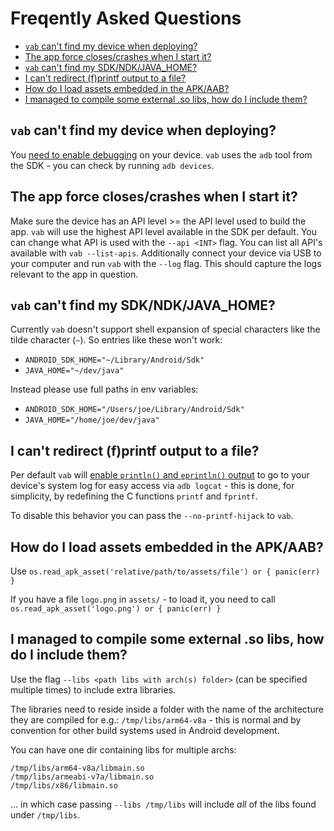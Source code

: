 # Freqently Asked Questions

- [`vab` can't find my device when deploying?](#vab-cant-find-my-device-when-deploying)
- [The app force closes/crashes when I start it?](#the-app-force-closescrashes-when-i-start-it)
- [`vab` can't find my SDK/NDK/JAVA_HOME?](#vab-cant-find-my-SDKNDKJAVA_HOME)
- [I can't redirect (f)printf output to a file?](#i-cant-redirect-fprintf-output-to-a-file)
- [How do I load assets embedded in the APK/AAB?](#how-do-i-load-assets-embedded-in-the-apkaab)
- [I managed to compile some external .so libs, how do I include them?](#i-managed-to-compile-some-external-so-libs-how-do-I-include-them)

## `vab` can't find my device when deploying?

You [need to enable debugging](https://developer.android.com/studio/command-line/adb#Enabling) on your device.
`vab` uses the `adb` tool from the SDK - you can check by running `adb devices`.

## The app force closes/crashes when I start it?

Make sure the device has an API level >= the API level used to build the app.
`vab` will use the highest API level available in the SDK per default. You can change
what API is used with the `--api <INT>` flag.
You can list all API's available with `vab --list-apis`.
Additionally connect your device via USB to your computer and run `vab` with the `--log` flag.
This should capture the logs relevant to the app in question.

## `vab` can't find my SDK/NDK/JAVA_HOME?

Currently `vab` doesn't support shell expansion of special
characters like the tilde character (`~`). So entries like these won't work:
* `ANDROID_SDK_HOME="~/Library/Android/Sdk"`
* `JAVA_HOME="~/dev/java"`

Instead please use full paths in env variables:
* `ANDROID_SDK_HOME="/Users/joe/Library/Android/Sdk"`
* `JAVA_HOME="/home/joe/dev/java"`

## I can't redirect (f)printf output to a file?

Per default `vab` will [enable `println()` and `eprintln()` output](https://github.com/vlang/v/blob/242b99340dec16ca8edb9f4392c873033162c242/thirdparty/sokol/sokol_v.pre.h#L1) to go to your device's system log
for easy access via `adb logcat` - this is done, for simplicity,
by redefining the C functions `printf` and `fprintf`.

To disable this behavior you can pass the `--no-printf-hijack` to `vab`.

## How do I load assets embedded in the APK/AAB?

Use `os.read_apk_asset('relative/path/to/assets/file') or { panic(err) }`

If you have a file `logo.png` in `assets/` - to load it, you need to call
`os.read_apk_asset('logo.png') or { panic(err) }`

## I managed to compile some external .so libs, how do I include them?

Use the flag `--libs <path libs with arch(s) folder>` (can be specified multiple times)
to include extra libraries.

The libraries need to reside inside a folder with the name of the architecture they
are compiled for e.g.: `/tmp/libs/arm64-v8a` - this is normal and by convention for
other build systems used in Android development.

You can have one dir containing libs for multiple archs:
```
/tmp/libs/arm64-v8a/libmain.so
/tmp/libs/armeabi-v7a/libmain.so
/tmp/libs/x86/libmain.so
```
... in which case passing `--libs /tmp/libs` will include *all* of the libs found under `/tmp/libs`.
